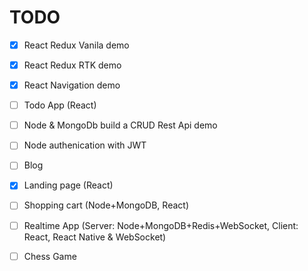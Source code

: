 # TODO

- [x] React Redux Vanila demo
- [x] React Redux RTK demo
- [x] React Navigation demo

- [ ] Todo App (React)
- [ ] Node & MongoDb build a CRUD Rest Api demo
- [ ] Node authenication with JWT
- [ ] Blog
- [x] Landing page (React)
- [ ] Shopping cart (Node+MongoDB, React)
- [ ] Realtime App (Server: Node+MongoDB+Redis+WebSocket, Client: React, React Native & WebSocket)
- [ ] Chess Game
